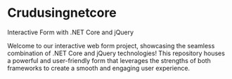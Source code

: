 # Crudusingnetcore
Interactive Form with .NET Core and jQuery

Welcome to our interactive web form project, showcasing the seamless combination of .NET Core and jQuery technologies! This repository houses a powerful and user-friendly form that leverages the strengths of both frameworks to create a smooth and engaging user experience.
